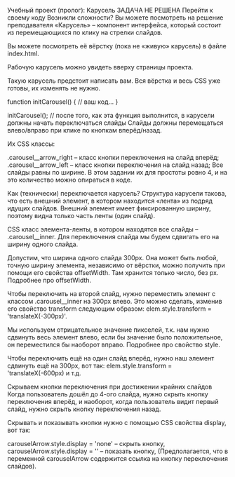 Учебный проект (пролог): Карусель
ЗАДАЧА НЕ РЕШЕНА
Перейти к своему коду
Возникли сложности? Вы можете посмотреть на решение преподавателя
«Карусель» – компонент интерфейса, который состоит из перемещающихся по клику на стрелки слайдов.

Вы можете посмотреть её вёрстку (пока не «живую» карусель) в файле index.html.

Рабочую карусель можно увидеть вверху страницы проекта.

Такую карусель предстоит написать вам. Вся вёрстка и весь CSS уже готовы, их изменять не нужно.

function initCarousel() {
  // ваш код...
}

initCarousel(); // после того, как эта функция выполнится, в карусели должны начать переключаться
слайды
Слайды должны перемещаться влево/вправо при клике по кнопкам вперёд/назад.

Их CSS классы:

.carousel__arrow_right – класс кнопки переключения на слайд вперёд;
.carousel__arrow_left – класс кнопки переключения на слайд назад;
Все слайды равны по ширине. В этом задании их для простоты ровно 4, и на это количество можно опираться 
в коде.

Как (технически) переключается карусель?
Структура карусели такова, что есть внешний элемент, в котором находится «лента» из подряд идущих 
слайдов. Внешний элемент имеет фиксированную ширину, поэтому видна только часть ленты (один слайд).

CSS класс элемента-ленты, в котором находятся все слайды – .carousel__inner. Для переключения слайда 
мы будем сдвигать его на ширину одного слайда.

Допустим, что ширина одного слайда 300px. Она может быть любой, точную ширину элемента, независимо от
 вёрстки, можно получить при помощи его свойства offsetWidth. Там хранится только число, без px.
  Подробнее про offsetWidth.

Чтобы переключить на второй слайд, нужно переместить элемент с классом .carousel__inner на 300px влево.
 Это можно сделать, изменив его свойство transform следующим образом: elem.style.transform = 
 'translateX(-300px)'.

Мы используем отрицательное значение пикселей, т.к. нам нужно сдвинуть весь элемент влево, если бы 
значение было положительное, он переместился бы наоборот вправо. Подробнее про свойство style.

Чтобы переключить ещё на один слайд вперёд, нужно наш элемент сдвинуть ещё на 300px, вот так: 
elem.style.transform = 'translateX(-600px) и т.д.

Скрываем кнопки переключения при достижении крайних слайдов
Когда пользователь дошёл до 4-ого слайда, нужно скрыть кнопку переключения вперёд, и наоборот, 
когда пользователь видит первый слайд, нужно скрыть кнопку переключения назад.

Скрывать и показывать кнопки нужно с помощью CSS свойства display, вот так:

carouselArrow.style.display = 'none' – скрыть кнопку,
carouselArrow.style.display = '' – показать кнопку,
(Предполагается, что в переменной carouselArrow содержится ссылка на кнопку переключения слайдов).
